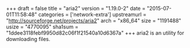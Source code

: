 +++
draft = false
title = "aria2"
version = "1.19.0-2"
date = "2015-07-01T11:58:48"
categories = ['network-extra']
upstreamurl = "http://sourceforge.net/projects/aria2"
arch = "x86_64"
size = "1191488"
usize = "4770095"
sha1sum = "1ddee3118febf9950d82c06f1f21540a10d6367a"
+++
aria2 is an utility for downloading files.